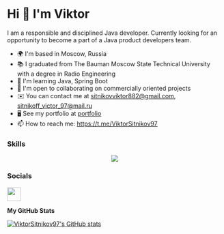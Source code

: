 Hi 👋 I'm Viktor
=======================

I am a responsible and disciplined Java developer. Currently looking for an opportunity to become a part of a Java product developers team.

* 🌍 I'm based in Moscow, Russia
* 📚 I graduated from The Bauman Moscow State Technical University with a degree in Radio Engineering
* 🧠 I'm learning Java, Spring Boot
* 🤝 I'm open to collaborating on commercially oriented projects
* ✉️  You can contact me at sitnikovviktor882@gmail.com, sitnikoff_victor_97@mail.ru
* 🖥️ See my portfolio at [portfolio](http://www.example.com)
* 📫 How to reach me: https://t.me/ViktorSitnikov97

### Skills


<p align="center">
  <a href="https://skillicons.dev">
    <img src="https://skillicons.dev/icons?i=java,idea,git,gradle,maven,linux,postgres,postman,spring,kubernetes,docker,html,css" />
  </a>
</p>


### Socials

<p align="left"> <a href="https://www.github.com/ViktorSitnikov97" target="_blank" rel="noreferrer"> <picture> <source media="(prefers-color-scheme: dark)" srcset="https://raw.githubusercontent.com/danielcranney/readme-generator/main/public/icons/socials/github-dark.svg" /> <source media="(prefers-color-scheme: light)" srcset="https://raw.githubusercontent.com/danielcranney/readme-generator/main/public/icons/socials/github.svg" /> <img src="https://raw.githubusercontent.com/danielcranney/readme-generator/main/public/icons/socials/github.svg" width="32" height="32" /> </picture> </a></p>

<b>My GitHub Stats</b>

<a href="http://www.github.com/ViktorSitnikov97"><img src="https://github-readme-stats.vercel.app/api?username=ViktorSitnikov97&show_icons=true&hide=&count_private=true&title_color=3382ed&text_color=ffffff&icon_color=22c55e&bg_color=000000&hide_border=true&show_icons=true" alt="ViktorSitnikov97's GitHub stats" /></a>

